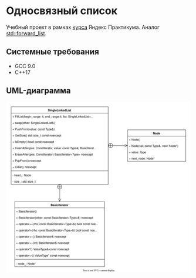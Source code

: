 # Односвязный список
Учебный проект в рамках [курса](https://practicum.yandex.ru/cpp/?from=catalog) Яндекс Практикума. Аналог [std::forward_list](https://en.cppreference.com/w/cpp/container/forward_list).

## Системные требования
* GCC 9.0
* C++17

## UML-диаграмма
![](https://raw.githubusercontent.com/Seredenko-V/cpp-single-linked-list/c44189dbcfc6bdecb0755a0a5894eef556f9ffdd/single-linked-list/uml-single-linked-list.svg?token=AWESMY5KQCGAW4HF7K4AC6DE3EGOE "UML-diagram single-linked-list")
